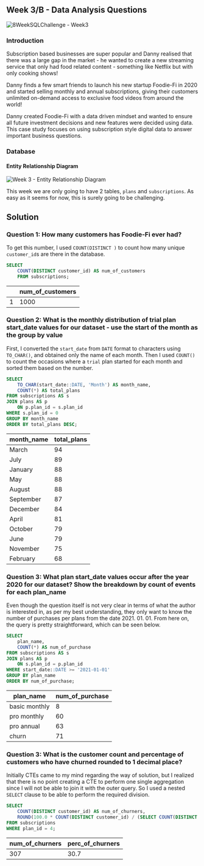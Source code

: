 
## Week 3/B - Data Analysis Questions
![8WeekSQLChallenge - Week3](https://8weeksqlchallenge.com/images/case-study-designs/3.png)

### Introduction
Subscription based businesses are super popular and Danny realised that there was a large gap in the market - he wanted to create a new streaming service that only had food related content - something like Netflix but with only cooking shows!

Danny finds a few smart friends to launch his new startup Foodie-Fi in 2020 and started selling monthly and annual subscriptions, giving their customers unlimited on-demand access to exclusive food videos from around the world!

Danny created Foodie-Fi with a data driven mindset and wanted to ensure all future investment decisions and new features were decided using data. This case study focuses on using subscription style digital data to answer important business questions.

### Database
#### Entity Relationship Diagram
![Week 3 - Entity Relationship Diagram](https://8weeksqlchallenge.com/images/case-study-3-erd.png)

This week we are only going to have 2 tables, `plans` and `subscriptions`. As easy as it seems for now, this is surely going to be challenging.

## Solution
### Question 1: How many customers has Foodie-Fi ever had?
To get this number, I used `COUNT(DISTINCT )` to count how many unique `customer_id`s are there in the database.

```sql
SELECT 
	COUNT(DISTINCT customer_id) AS num_of_customers
	FROM subscriptions;
```

|  | num_of_customers |
|--|---------------|
| 1| 1000            |

### Question 2: What is the monthly distribution of trial plan start_date values for our dataset - use the start of the month as the group by value
First, I converted the `start_date` from `DATE` format to characters using `TO_CHAR()`, and obtained only the name of each month. Then I used `COUNT()` to count the occasions where a `trial` plan started for each month and sorted them based on the number.

```sql
SELECT 
    TO_CHAR(start_date::DATE, 'Month') AS month_name,
    COUNT(*) AS total_plans
FROM subscriptions AS s
JOIN plans AS p
	ON p.plan_id = s.plan_id
WHERE s.plan_id = 0
GROUP BY month_name
ORDER BY total_plans DESC;
```

| month_name  | total_plans |
|-------------|-------------|
| March       | 94          |
| July        | 89          |
| January     | 88          |
| May         | 88          |
| August      | 88          |
| September   | 87          |
| December    | 84          |
| April       | 81          |
| October     | 79          |
| June        | 79          |
| November    | 75          |
| February    | 68          |


### Question 3: What plan start_date values occur after the year 2020 for our dataset? Show the breakdown by count of events for each plan_name
Even though the question itself is not very clear in terms of what the author is interested in, as per my best understanding, they only want to know the number of purchases per plans from the date 2021. 01. 01. From here on, the query is pretty straightforward, which can be seen below.

```sql
SELECT 
	plan_name,
	COUNT(*) AS num_of_purchase
FROM subscriptions AS s
JOIN plans AS p 
	ON s.plan_id = p.plan_id
WHERE start_date::DATE >= '2021-01-01'
GROUP BY plan_name
ORDER BY num_of_purchase;
```

| plan_name  | num_of_purchase |
|-------------|-------------|
| basic monthly       | 8          |
| pro monthly       | 60          |
| pro annual       | 63          |
| churn       | 71          |

### Question 3: What is the customer count and percentage of customers who have churned rounded to 1 decimal place? 
Initially CTEs came to my mind regarding the way of solution, but I realized that there is no point creating a CTE to perform one single aggregation since I will not be able to join it with the outer query. So I used a nested `SELECT` clause to be able to perform the required division.

```sql
SELECT 
	COUNT(DISTINCT customer_id) AS num_of_churners,
	ROUND(100.0 * COUNT(DISTINCT customer_id) / (SELECT COUNT(DISTINCT customer_id) FROM subscriptions), 1) AS perc_of_churners
FROM subscriptions
WHERE plan_id = 4;
```

| num_of_churners  | perc_of_churners |
|-------------|-------------|
| 307      | 30.7          |

